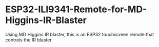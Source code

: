 # ESP32-ILI9341-Remote-for-MD-Higgins-IR-Blaster
Using MD Higgins IR blaster, this is an ESP32 touchscreen remote that controls the IR blaster
